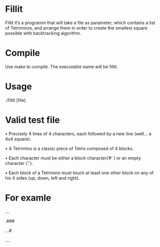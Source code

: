 # Fillit
Fillit it’s a programm that will take a file as parameter, which contains a list of Tetriminos, and arrange them in order to create the smallest square possible with backtracking algorithm.

# Compile
Use make to compile. The executable name will be fillit.

# Usage
./fillit [file]

# Valid test file
 • Precisely 4 lines of 4 characters, each followed by a new line (well... a 4x4 square).
 
 • A Tetrimino is a classic piece of Tetris composed of 4 blocks.
 
 • Each character must be either a block character(’#’ ) or an empty character (’.’).
 
 • Each block of a Tetrimino must touch at least one other block on any of his 4 sides (up, down, left and right).
 
 # For examle
 
 ....
 
 .###
 
 ...#
 
 ....
 
 

